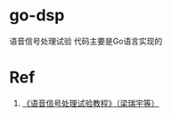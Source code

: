 # go-dsp

 语音信号处理试验 代码主要是Go语言实现的

# Ref
1. [《语音信号处理试验教程》（梁瑞宇等）](https://github.com/bastamon/sound_signal_process-matlab-)


